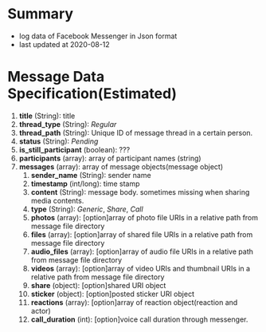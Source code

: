 # Summary
- log data of Facebook Messenger in Json format
- last updated at 2020-08-12

# Message Data Specification(Estimated)
1. **title** (String): title 
2. **thread_type** (String): _Regular_
3. **thread_path** (String): Unique ID of message thread in a certain person.
4. **status** (String): _Pending_
5. **is_still_participant** (boolean): ??? 
6. **participants** (array): array of participant names (string)
7. **messages** (array): array of message objects(message object)  
   1. **sender_name** (String): sender name
   2. **timestamp** (int/long): time stamp
   3. **content** (String): message body. sometimes missing when sharing media contents.
   4. **type** (String): _Generic_, _Share_, _Call_
   5. **photos** (array): [option]array of photo file URIs in a relative path from message file directory
   6. **files** (array): [option]array of shared file URIs in a relative path from message file directory
   7. **audio_files** (array): [option]array of audio file URIs in a relative path from message file directory
   8. **videos** (array): [option]array of video URIs and thumbnail URIs in a relative path from message file directory
   9. **share** (object): [option]shared URI object
   10. **sticker** (object): [option]posted sticker URI object
   11. **reactions** (array): [option]array of reaction object(reaction and actor)
   12. **call_duration** (int): [option]voice call duration through messenger. 
 